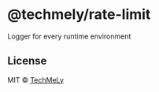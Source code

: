 # @techmely/rate-limit

Logger for every runtime environment

## License

MIT &copy; [TechMeLy](https://github.com/sponsors/TechMeLy)
